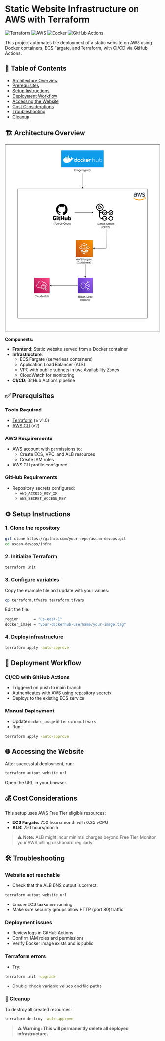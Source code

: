 # Static Website Infrastructure on AWS with Terraform
![Terraform](https://img.shields.io/badge/Terraform-v1%2B-623CE4?logo=terraform&logoColor=white)
![AWS](https://img.shields.io/badge/AWS-Deployed-orange?logo=amazon-aws&logoColor=white)
![Docker](https://img.shields.io/badge/Docker-Containerized-2496ED?logo=docker&logoColor=white)
![GitHub Actions](https://img.shields.io/badge/GitHub%20Actions-CI%2FCD-2088FF?logo=github-actions&logoColor=white)


This project automates the deployment of a static website on AWS using Docker containers, ECS Fargate, and Terraform, with CI/CD via GitHub Actions.

## 📑 Table of Contents
- [Architecture Overview](#architecture-overview)
- [Prerequisites](#prerequisites)
- [Setup Instructions](#setup-instructions)
- [Deployment Workflow](#deployment-workflow)
- [Accessing the Website](#accessing-the-website)
- [Cost Considerations](#cost-considerations)
- [Troubleshooting](#troubleshooting)
- [Cleanup](#cleanup)

## 🏗️ Architecture Overview

![Diagrama de Arquitetura AWS](assets/images/architecture.png)

**Components:**
- **Frontend**: Static website served from a Docker container
- **Infrastructure**:  
  - ECS Fargate (serverless containers)  
  - Application Load Balancer (ALB)  
  - VPC with public subnets in two Availability Zones  
  - CloudWatch for monitoring
- **CI/CD**: GitHub Actions pipeline

## ✅ Prerequisites

### Tools Required
- [Terraform](https://www.terraform.io/downloads.html) (≥ v1.0)
- [AWS CLI](https://aws.amazon.com/cli/) (v2)

### AWS Requirements
- AWS account with permissions to:
  - Create ECS, VPC, and ALB resources
  - Create IAM roles
- AWS CLI profile configured

### GitHub Requirements
- Repository secrets configured:
  - `AWS_ACCESS_KEY_ID`
  - `AWS_SECRET_ACCESS_KEY`

## ⚙️ Setup Instructions

### 1. Clone the repository
```bash
git clone https://github.com/your-repo/ascan-devops.git
cd ascan-devops/infra
```
### 2. Initialize Terraform
```bash
terraform init
```
### 3. Configure variables
Copy the example file and update with your values:
```bash
cp terraform.tfvars terraform.tfvars
```
Edit the file:
```bash
region       = "us-east-1"
docker_image = "your-dockerhub-username/your-image:tag"
```
### 4. Deploy infrastructure
```bash
terraform apply -auto-approve
```

## 🚀 Deployment Workflow
### CI/CD with GitHub Actions
- Triggered on push to main branch
- Authenticates with AWS using repository secrets
- Deploys to the existing ECS service

### Manual Deployment
- Update `docker_image` in `terraform.tfvars`
- Run:
```bash
terraform apply -auto-approve
```

## 🌐 Accessing the Website
After successful deployment, run:
```bash
terraform output website_url
```
Open the URL in your browser.

## 💰 Cost Considerations
This setup uses AWS Free Tier eligible resources:
- **ECS Fargate:** 750 hours/month with 0.25 vCPU
- **ALB:** 750 hours/month

> ⚠️ **Note:** ALB might incur minimal charges beyond Free Tier. Monitor your AWS billing dashboard regularly.

## 🛠️ Troubleshooting
### Website not reachable
- Check that the ALB DNS output is correct:
```bash
terraform output website_url
```
- Ensure ECS tasks are running
- Make sure security groups allow HTTP (port 80) traffic

### Deployment issues
- Review logs in GitHub Actions
- Confirm IAM roles and permissions
- Verify Docker image exists and is public

### Terraform errors
- Try:
```bash
terraform init -upgrade
```
- Double-check variable values and file paths

### 🧹 Cleanup
To destroy all created resources:
```bash
terraform destroy -auto-approve
```
> **⚠️ Warning: This will permanently delete all deployed infrastructure.**

